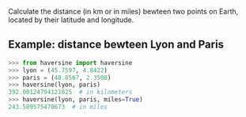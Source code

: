 Calculate the distance (in km or in miles) bewteen two points on Earth,
located by their latitude and longitude.


## Example: distance bewteen Lyon and Paris
```python
>>> from haversine import haversine
>>> lyon = (45.7597, 4.8422)
>>> paris = (48.8567, 2.3508)
>>> haversine(lyon, paris)
392.00124794121825  # in kilometers
>>> haversine(lyon, paris, miles=True)
243.589575470673  # in miles
```